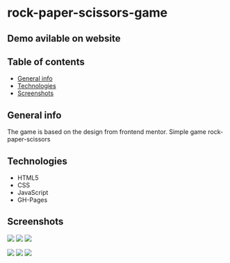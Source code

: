 # rock-paper-scissors-game

## Demo avilable on website

## Table of contents

- [General info](#general-info)
- [Technologies](#technologies)
- [Screenshots](#screenshots)

## General info

The game is based on the design from frontend mentor. Simple game rock-paper-scissors

## Technologies

- HTML5
- CSS
- JavaScript
- GH-Pages

## Screenshots

![](./screenshots/home-mobile.PNG)
![](./screenshots/rules-mobile.PNG)
![](./screenshots/game-mobile.PNG)

![](./screenshots/home-mobile.PNG)
![](./screenshots/rules-mobile.PNG)
![](./screenshots/game-mobile.PNG)
